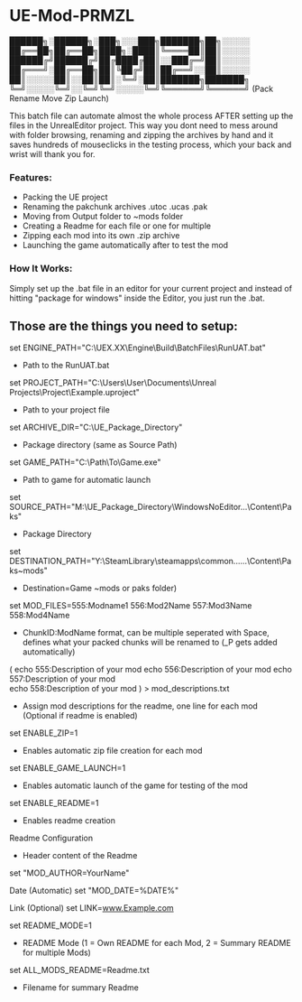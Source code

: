 # UE-Mod-PRMZL

██████╗░██████╗░███╗░░░███╗███████╗██╗░░░░░
██╔══██╗██╔══██╗████╗░████║╚════██║██║░░░░░
██████╔╝██████╔╝██╔████╔██║░░███╔═╝██║░░░░░
██╔═══╝░██╔══██╗██║╚██╔╝██║██╔══╝░░██║░░░░░
██║░░░░░██║░░██║██║░╚═╝░██║███████╗███████╗
╚═╝░░░░░╚═╝░░╚═╝╚═╝░░░░░╚═╝╚══════╝╚══════╝
(Pack Rename Move Zip Launch)

This batch file can automate almost the whole process AFTER setting up the files in the UnrealEditor project.
This way you dont need to mess around with folder browsing, renaming and zipping the archives by hand and it saves hundreds of mouseclicks in the testing process, which your back and wrist will thank you for.


### **Features:**
- Packing the UE project
- Renaming the pakchunk archives .utoc .ucas .pak
- Moving from Output folder to ~mods folder
- Creating a Readme for each file or one for multiple
- Zipping each mod into its own .zip archive
- Launching the game automatically after to test the mod

  
### How It Works:

Simply set up the .bat file in an editor for your current project and instead of hitting "package for windows" inside the Editor, you just run the .bat.



## Those are the things you need to setup:


set ENGINE_PATH="C:\UEX.XX\Engine\Build\BatchFiles\RunUAT.bat"
- Path to the RunUAT.bat 

set PROJECT_PATH="C:\Users\User\Documents\Unreal Projects\Project\Example.uproject"
- Path to your project file

set ARCHIVE_DIR="C:\UE_Package_Directory"
- Package directory (same as Source Path)

set GAME_PATH="C:\Path\To\Game.exe" 
- Path to game for automatic launch

set SOURCE_PATH="M:\UE_Package_Directory\WindowsNoEditor\...\Content\Paks"   
- Package Directory 

set DESTINATION_PATH="Y:\SteamLibrary\steamapps\common\...\...\Content\Paks\~mods" 
- Destination=Game ~mods or paks folder)


set MOD_FILES=555:Modname1 556:Mod2Name 557:Mod3Name 558:Mod4Name 
- ChunkID:ModName format, can be multiple seperated with Space, defines what your packed chunks will be renamed to (_P gets added automatically)

(
    echo 555:Description of your mod
    echo 556:Description of your mod
    echo 557:Description of your mod  
    echo 558:Description of your mod
) > mod_descriptions.txt
- Assign mod descriptions for the readme, one line for each mod (Optional if readme is enabled)

set ENABLE_ZIP=1 
- Enables automatic zip file creation for each mod

set ENABLE_GAME_LAUNCH=1 
- Enables automatic launch of the game for testing of the mod

set ENABLE_README=1    
- Enables readme creation

Readme Configuration  
- Header content of the Readme

set "MOD_AUTHOR=YourName"

Date (Automatic)
set "MOD_DATE=%DATE%"

Link (Optional)
set LINK=www.Example.com

set README_MODE=1 
- README Mode (1 = Own README for each Mod, 2 = Summary README for multiple Mods)

set ALL_MODS_README=Readme.txt 
- Filename for summary Readme
